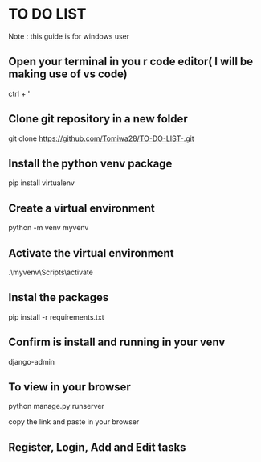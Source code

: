 # TO DO LIST

Note : this guide is for windows user


## Open your terminal in you r code editor( I will be making use of vs code)
ctrl + '

## Clone git repository in a new folder
git clone https://github.com/Tomiwa28/TO-DO-LIST-.git



## Install the python venv package
pip install virtualenv

## Create a virtual environment
python -m venv myvenv

## Activate the virtual environment
.\myvenv\Scripts\activate

## Instal the packages
pip install -r requirements.txt


## Confirm is install and running in your venv
django-admin

## To view in your browser
python manage.py runserver

copy the link and paste in your browser

## Register, Login, Add and Edit tasks
